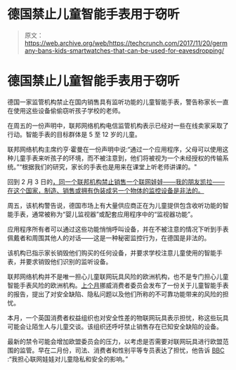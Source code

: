 # 德国禁止儿童智能手表用于窃听 

> 原文：<https://web.archive.org/web/https://techcrunch.com/2017/11/20/germany-bans-kids-smartwatches-that-can-be-used-for-eavesdropping/>

# 德国禁止儿童智能手表用于窃听

德国一家监管机构禁止在国内销售具有监听功能的儿童智能手表，警告称家长一直在使用这些设备偷偷窃听孩子学校的老师。

在周五的一份声明中，联邦网络机构电信监管机构表示已经对一些在线卖家采取了行动。智能手表的目标群体是 5 至 12 岁的儿童。

联邦网络机构主席约亨·霍曼在一份声明中说:“通过一个应用程序，父母可以使用这种儿童手表来听孩子的环境，而不被注意到，他们将被视为一个未经授权的传输系统。”“根据我们的研究，家长的手表也是用来在课堂上听老师讲课的。"

回到 2 月 3 日的[，同一个联邦机构禁止销售一个联网娃娃——我的朋友凯拉——在这个国家，制造、销售或拥有伪装成另一个物体的监控设备是非法的。](https://web.archive.org/web/20221027073844/https://www.theguardian.com/world/2017/feb/17/german-parents-told-to-destroy-my-friend-cayla-doll-spy-on-children)

周五，该机构警告说，德国市场上有大量供应商正在为儿童提供包含收听功能的智能手表，通常被称为“婴儿监视器”或配套应用程序中的“监视器功能”。

应用程序所有者可以通过这些功能悄悄呼叫设备，并在不被注意的情况下听到手表佩戴者和周围其他人的对话——这是一种秘密监控行为，在德国是非法的。

该机构已指示家长销毁他们购买的任何设备，并要求学校注意儿童使用的智能手表，并要求销毁他们识别的监听设备。

联邦网络机构并不是唯一担心儿童联网玩具风险的欧洲机构，也不是专门担心儿童智能手表风险的欧洲机构。[上个月](https://web.archive.org/web/20221027073844/https://beta.techcrunch.com/2017/10/19/consumer-report-warns-over-safety-of-kids-smartwatches/)挪威消费者委员会发布了一份关于儿童智能手表的报告，提出了对安全缺陷、隐私问题以及他们所称的不可靠功能带来的风险的担忧。

本月，一个英国消费者权益组织也对安全性差的物联网玩具表示担忧，称这些玩具可能会让陌生人与儿童交谈。该组织还呼吁禁止销售存在已知安全缺陷的设备。

最新的禁令可能会增加欧盟委员会的压力，以考虑是否需要对联网玩具进行欧盟范围的监管。早在二月份，司法、消费者和性别平等专员表达了担忧，他告诉 [BBC](https://web.archive.org/web/20221027073844/http://www.bbc.com/news/world-europe-39002142) :“我担心联网娃娃对儿童隐私和安全的影响。”